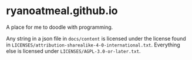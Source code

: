 # ryanoatmeal.github.io
A place for me to doodle with programming.

Any string in a json file in `docs/content` is licensed under the license found in 
`LICENSES/attribution-sharealike-4-0-international.txt`. Everything else is licensed
under `LICENSES/AGPL-3.0-or-later.txt`.

